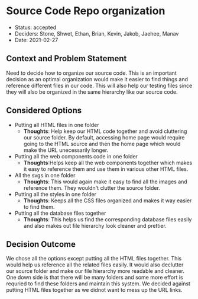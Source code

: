 # Source Code Repo organization 

* Status: accepted
* Deciders: Stone, Shwet, Ethan, Brian, Kevin, Jakob, Jaehee, Manav
* Date: 2021-02-27

## Context and Problem Statement

Need to decide how to organize our source code. This is an important decision as an optimal organization would make it easier to find things and reference different files in our code. This will also help our testing files since they will also be organized in the same hierarchy like our source code.

## Considered Options

* Putting all HTML files in one folder
  * **Thoughts**: Help keep our HTML code together and avoid cluttering our source folder. By default, accessing home page would require going to the HTML source and then the home page which would make the URL unecessarily longer.
* Putting all the web components code in one folder
  * **Thoughts**:Helps keep all the web components together which makes it easy to reference them and use them in various other HTML files. 
* All the svgs in one folder
  * **Thoughts**: This would again make it easy to find all the images and reference them. They wouldn't clutter the source folder. 
* Putting all the styles in one folder
  * **Thoughts**: Keeps all the CSS files organized and makes it way easier to find them.
* Putting all the database files together
  * **Thoughts**: This helps us find the corresponding database files easily and also makes out file hierarchy look cleaner and prettier. 

## Decision Outcome

We chose all the options except putting all the HTML files together. This would help us reference all the related files easily. It would also declutter our source folder and make our file hierarchy more readable and cleaner. One down side is that there will be many folders and some more effort is requried to find these folders and maintain this system. We decided against putting HTML files together as we didnot want to mess up the URL links. 

